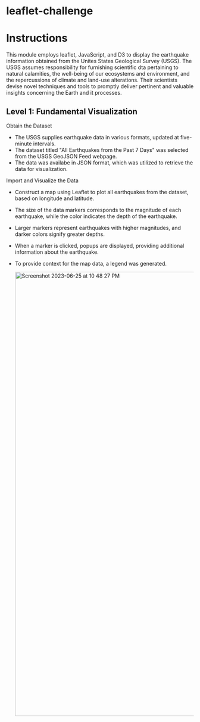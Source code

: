 # leaflet-challenge

# Instructions
This module employs leaflet, JavaScript, and D3 to display the earthquake information obtained from the Unites States Geological Survey (USGS). The USGS assumes responsibility for furnishing scientific dta pertaining to natural calamities, the well-being of our ecosystems and environment, and the repercussions of climate and land-use alterations. Their scientists devise novel techniques and tools to promptly deliver pertinent and valuable insights concerning the Earth and it processes. 

## Level 1: Fundamental Visualization
Obtain the Dataset
* The USGS supplies earthquake data in various formats, updated at five-minute intervals.
* The dataset titled "All Earthquakes from the Past 7 Days" was selected from the USGS GeoJSON Feed webpage.
* The data was availabe in JSON format, which was utilized to retrieve the data for visualization.

Import and Visualize the Data
* Construct a map using Leaflet to plot all earthquakes from the dataset, based on longitude and latitude.
* The size of the data markers corresponds to the magnitude of each earthquake, while the color indicates the depth of the earthquake.
* Larger markers represent earthquakes with higher magnitudes, and darker colors signify greater depths.
* When a marker is clicked, popups are displayed, providing additional information about the earthquake.
* To provide context for the map data, a legend was generated.


  <img width="1193" alt="Screenshot 2023-06-25 at 10 48 27 PM" src="https://github.com/breeliu2/leaflet-challenge/assets/124847109/76a65727-99c8-4bef-81eb-f7577460acc9">

